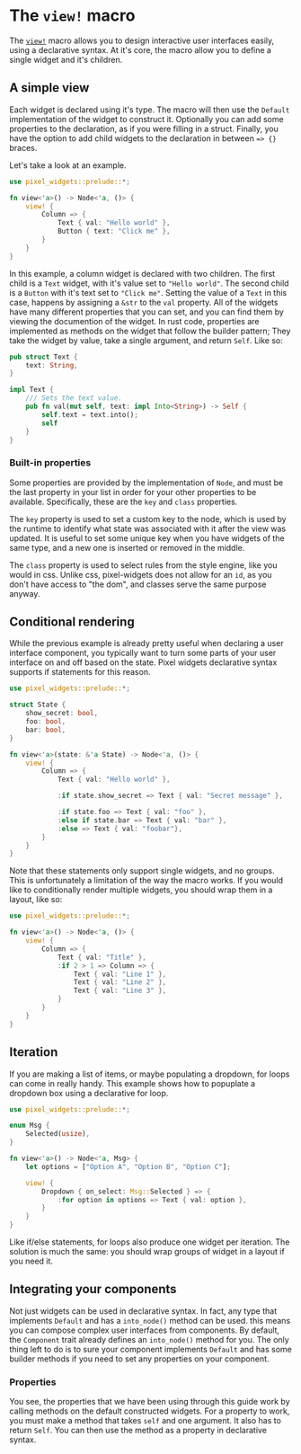# The `view!` macro
The [`view!`](#macro.view) macro allows you to design interactive user interfaces easily, using a declarative syntax.
At it's core, the macro allow you to define a single widget and it's children. 

## A simple view
Each widget is declared using it's type. The macro will then use the `Default` implementation of the widget to construct it. Optionally you can add some properties to the declaration, as if you were filling in a struct. Finally, you have the option to add child widgets to the declaration in between `=> {}` braces.

Let's take a look at an example.
```rust
use pixel_widgets::prelude::*;

fn view<'a>() -> Node<'a, ()> {
    view! {
        Column => {
            Text { val: "Hello world" },
            Button { text: "Click me" },
        }
    }
}
```
In this example, a column widget is declared with two children. The first child is a `Text` widget, with it's value set to `"Hello world"`. The second child is a `Button` with it's text set to `"Click me"`.
Setting the value of a `Text` in this case, happens by assigning a `&str` to the `val` property. All of the widgets have many different properties that you can set, and you can find them by viewing the documention of the widget. In rust code, properties are implemented as methods on the widget that follow the builder pattern; They take the widget by value, take a single argument, and return `Self`. Like so:
```rust
pub struct Text {
    text: String,
}

impl Text {
    /// Sets the text value.
    pub fn val(mut self, text: impl Into<String>) -> Self {
        self.text = text.into();
        self
    }
}
```

### Built-in properties
Some properties are provided by the implementation of `Node`, and must be the last property in your list in order for your other properties to be available. Specifically, these are the `key` and `class` properties.

The `key` property is used to set a custom key to the node, which is used by the runtime to identify what state was associated with it after the view was updated. It is useful to set some unique key when you have widgets of the same type, and a new one is inserted or removed in the middle.

The `class` property is used to select rules from the style engine, like you would in css. Unlike css, pixel-widgets does not allow for an `id`, as you don't have access to "the dom", and classes serve the same purpose anyway.

## Conditional rendering
While the previous example is already pretty useful when declaring a user interface component, you typically want to turn some parts of your user interface on and off based on the state. Pixel widgets declarative syntax supports if statements for this reason. 
```rust
use pixel_widgets::prelude::*;

struct State {
    show_secret: bool,
    foo: bool,
    bar: bool,
}

fn view<'a>(state: &'a State) -> Node<'a, ()> {
    view! {
        Column => {
            Text { val: "Hello world" },

            :if state.show_secret => Text { val: "Secret message" },

            :if state.foo => Text { val: "foo" },
            :else if state.bar => Text { val: "bar" },
            :else => Text { val: "foobar"},
        }
    }
}
```
Note that these statements only support single widgets, and no groups. This is unfortunately a limitation of the way the macro works. If you would like to conditionally render multiple widgets, you should wrap them in a layout, like so:
```rust
use pixel_widgets::prelude::*;

fn view<'a>() -> Node<'a, ()> {
    view! {
        Column => {
            Text { val: "Title" },
            :if 2 > 1 => Column => {
                Text { val: "Line 1" },
                Text { val: "Line 2" },
                Text { val: "Line 3" },
            }
        }
    }
}
```

## Iteration
If you are making a list of items, or maybe populating a dropdown, for loops can come in really handy. This example shows how to popuplate a dropdown box using a declarative for loop.
```rust
use pixel_widgets::prelude::*;

enum Msg {
    Selected(usize),
}

fn view<'a>() -> Node<'a, Msg> {
    let options = ["Option A", "Option B", "Option C"];

    view! {
        Dropdown { on_select: Msg::Selected } => {
            :for option in options => Text { val: option },
        }
    }
}
```
Like if/else statements, for loops also produce one widget per iteration. The solution is much the same: you should wrap groups of widget in a layout if you need it.

## Integrating your components
Not just widgets can be used in declarative syntax. In fact, any type that implements `Default` and has a `into_node()` method can be used. this means you can compose complex user interfaces from components. By default, the `Component` trait already defines an `into_node()` method for you. The only thing left to do is to sure your component implements `Default` and has some builder methods if you need to set any properties on your component.

### Properties
You see, the properties that we have been using through this guide work by calling methods on the default constructed widgets. For a property to work, you must make a method that takes `self` and one argument. It also has to return `Self`. You can then use the method as a property in declarative syntax.
